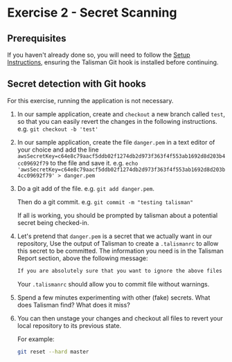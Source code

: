 # Exercise 2 - Secret Scanning

## Prerequisites

If you haven't already done so, you will need to follow the [Setup Instructions](00_setup.md),
ensuring the Talisman Git hook is installed before continuing.

## Secret detection with Git hooks

For this exercise, running the application is not necessary.

1. In our sample application, create and `checkout` a new branch called `test`, so that you can
   easily revert the changes in the following instructions. e.g. `git checkout -b 'test'`

1. In our sample application, create the file `danger.pem` in a text editor of your choice and add
   the line `awsSecretKey=c64e8c79aacf5ddb02f1274db2d973f363f4f553ab1692d8d203b4cc09692f79` to the
   file and save it. e.g.
   `echo 'awsSecretKey=c64e8c79aacf5ddb02f1274db2d973f363f4f553ab1692d8d203b4cc09692f79' > danger.pem`

1. Do a git add of the file. e.g. `git add danger.pem`.

   Then do a git commit. e.g. `git commit -m "testing talisman"`

   If all is working, you should be prompted by talisman about a potential secret being checked-in.

1. Let's pretend that `danger.pem` is a secret that we actually want in our repository, Use the
   output of Talisman to create a `.talismanrc` to allow this secret to be committed. The
   information you need is in the Talisman Report section, above the following message:

   ```txt
   If you are absolutely sure that you want to ignore the above files from talisman detectors, consider pasting the following format in .talismanrc file in the project root
   ```

   Your `.talismanrc` should allow you to commit file without warnings.

1. Spend a few minutes experimenting with other (fake) secrets. What does Talisman find? What does
   it miss?

1. You can then unstage your changes and checkout all files to revert your local repository to its
   previous state.

   For example:

   ```sh
   git reset --hard master
   ```
